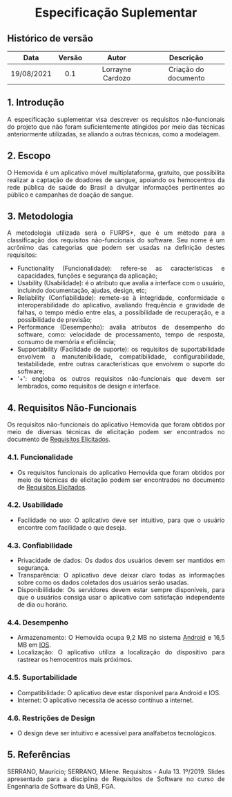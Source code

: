 # <center>Especificação Suplementar</center>

## Histórico de versão
| Data | Versão | Autor | Descrição |
| :-: | :-: | :-: | :-: |
| 19/08/2021 | 0.1 | Lorrayne Cardozo | Criação do documento |
<div align="justify">

## 1. Introdução
A especificação suplementar visa descrever os requisitos não-funcionais do projeto que não foram suficientemente atingidos por meio das técnicas anteriormente utilizadas, se aliando a outras técnicas, como a modelagem. 

## 2.  Escopo
O Hemovida é um aplicativo móvel multiplataforma, gratuito, que possibilita realizar a captação de doadores de sangue, apoiando os hemocentros da rede pública de saúde do Brasil a divulgar informações pertinentes ao público e campanhas de doação de sangue.

## 3. Metodologia
A metodologia utilizada será o FURPS+, que é um método para a classificação dos requisitos não-funcionais do software. Seu nome é um acrônimo das categorias que podem ser usadas na definição destes requisitos: 
* Functionality (Funcionalidade): refere-se as características e capacidades, funções e segurança da aplicação;
* Usability (Usabilidade): é o atributo que avalia a interface com o usuário, incluindo documentação, ajudas, design, etc;
* Reliability (Confiabilidade): remete-se à integridade, conformidade e interoperabilidade do aplicativo, avaliando frequência e gravidade de falhas, o tempo médio entre elas, a possibilidade de recuperação, e a possibilidade de previsão;
* Performance (Desempenho): avalia atributos de desempenho do software, como: velocidade de processamento, tempo de resposta, consumo de memória e eficiência;
* Supportability (Facilidade de suporte): os requisitos de suportabilidade envolvem a manutenibilidade, compatibilidade, configurabilidade, testabilidade, entre outras características que envolvem o suporte do software;
* '+': engloba os outros requisitos não-funcionais que devem ser lembrados, como requisitos de design e interface.

## 4. Requisitos Não-Funcionais
Os requisitos não-funcionais do aplicativo Hemovida que foram obtidos por meio de diversas técnicas de elicitação podem ser encontrados no documento de [Requisitos Elicitados](https://requisitos-de-software.github.io/2021.1-Hemovida/#/./elicitacao/requisitos_elicitados).

### 4.1. Funcionalidade
* Os requisitos funcionais do aplicativo Hemovida que foram obtidos por meio de técnicas de elicitação podem ser encontrados no documento de [Requisitos Elicitados](https://requisitos-de-software.github.io/2021.1-Hemovida/#/./elicitacao/requisitos_elicitados).

### 4.2. Usabilidade
* Facilidade no uso: O aplicativo deve ser intuitivo, para que o usuário encontre com facilidade o que deseja.

### 4.3. Confiabilidade
* Privacidade de dados: Os dados dos usuários devem ser mantidos em segurança.
* Transparência: O aplicativo deve deixar claro todas as informações sobre como os dados coletados dos usuários serão usadas.
* Disponibiilidade: Os servidores devem estar sempre disponíveis, para que o usuários consiga usar o aplicativo com satisfação independente de dia ou horário.

### 4.4. Desempenho
* Armazenamento: O Hemovida ocupa 9,2 MB no sistema [Android](https://play.google.com/store/apps/details?id=br.gov.datasus.hemovida&hl=pt_BR&gl=US) e 16,5 MB em [IOS](https://apps.apple.com/br/app/hemovida/id1316529541).
* Localização: O aplicativo utiliza a localização do dispositivo para rastrear os hemocentros mais próximos.

### 4.5. Suportabilidade
* Compatibilidade: O aplicativo deve estar disponível para Android e IOS.
* Internet: O aplicativo necessita de acesso contínuo a internet.

### 4.6. Restrições de Design
* O design deve ser intuitivo e acessível para analfabetos tecnológicos.

## 5. Referências
SERRANO, Maurício; SERRANO, Milene. Requisitos - Aula 13. 1º/2019. Slides apresentado para a disciplina de Requisitos de Software no curso de Engenharia de Software da UnB, FGA.